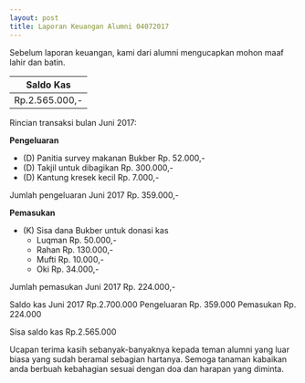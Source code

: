 ```yaml
---
layout: post
title: Laporan Keuangan Alumni 04072017
---
```


Sebelum laporan keuangan, kami dari alumni mengucapkan mohon maaf lahir dan batin. 

|Saldo Kas     |
|--------------|
|Rp.2.565.000,-|

Rincian transaksi bulan Juni 2017:

**Pengeluaran**
- (D) Panitia survey makanan Bukber     Rp.   52.000,-
- (D) Takjil untuk dibagikan            Rp.  300.000,-
- (D) Kantung kresek kecil              Rp.    7.000,-

Jumlah pengeluaran Juni 2017            Rp.  359.000,-


**Pemasukan**
- (K) Sisa dana Bukber untuk donasi kas                  
     - Luqman                           Rp.   50.000,-
     - Rahan                            Rp.  130.000,-   
     - Mufti                            Rp.   10.000,-
     - Oki                              Rp.   34.000,-
     
Jumlah pemasukan Juni 2017              Rp.  224.000,-

Saldo kas Juni 2017    Rp.2.700.000
Pengeluaran            Rp.  359.000
Pemasukan              Rp.  224.000

Sisa saldo kas         Rp.2.565.000

Ucapan terima kasih sebanyak-banyaknya kepada teman alumni yang luar biasa yang sudah beramal sebagian hartanya. Semoga tanaman kabaikan anda berbuah kebahagian sesuai dengan doa dan harapan yang diminta.
